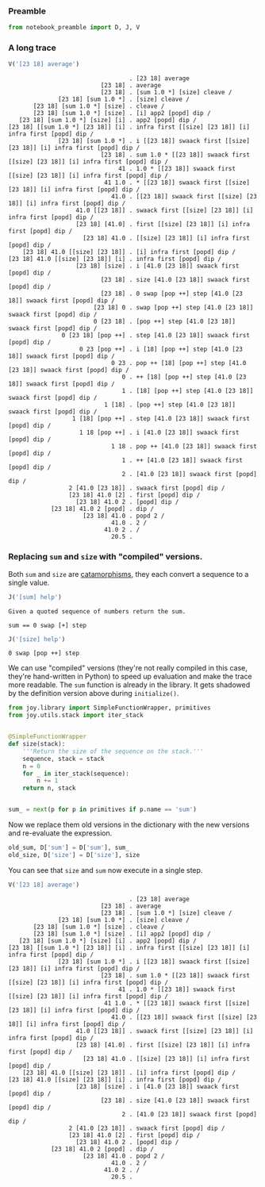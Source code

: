 
### Preamble


```python
from notebook_preamble import D, J, V
```

### A long trace


```python
V('[23 18] average')
```

                                      . [23 18] average
                              [23 18] . average
                              [23 18] . [sum 1.0 *] [size] cleave /
                  [23 18] [sum 1.0 *] . [size] cleave /
           [23 18] [sum 1.0 *] [size] . cleave /
           [23 18] [sum 1.0 *] [size] . [i] app2 [popd] dip /
       [23 18] [sum 1.0 *] [size] [i] . app2 [popd] dip /
    [23 18] [[sum 1.0 *] [23 18]] [i] . infra first [[size] [23 18]] [i] infra first [popd] dip /
                  [23 18] [sum 1.0 *] . i [[23 18]] swaack first [[size] [23 18]] [i] infra first [popd] dip /
                              [23 18] . sum 1.0 * [[23 18]] swaack first [[size] [23 18]] [i] infra first [popd] dip /
                                   41 . 1.0 * [[23 18]] swaack first [[size] [23 18]] [i] infra first [popd] dip /
                               41 1.0 . * [[23 18]] swaack first [[size] [23 18]] [i] infra first [popd] dip /
                                 41.0 . [[23 18]] swaack first [[size] [23 18]] [i] infra first [popd] dip /
                       41.0 [[23 18]] . swaack first [[size] [23 18]] [i] infra first [popd] dip /
                       [23 18] [41.0] . first [[size] [23 18]] [i] infra first [popd] dip /
                         [23 18] 41.0 . [[size] [23 18]] [i] infra first [popd] dip /
        [23 18] 41.0 [[size] [23 18]] . [i] infra first [popd] dip /
    [23 18] 41.0 [[size] [23 18]] [i] . infra first [popd] dip /
                       [23 18] [size] . i [41.0 [23 18]] swaack first [popd] dip /
                              [23 18] . size [41.0 [23 18]] swaack first [popd] dip /
                              [23 18] . 0 swap [pop ++] step [41.0 [23 18]] swaack first [popd] dip /
                            [23 18] 0 . swap [pop ++] step [41.0 [23 18]] swaack first [popd] dip /
                            0 [23 18] . [pop ++] step [41.0 [23 18]] swaack first [popd] dip /
                   0 [23 18] [pop ++] . step [41.0 [23 18]] swaack first [popd] dip /
                        0 23 [pop ++] . i [18] [pop ++] step [41.0 [23 18]] swaack first [popd] dip /
                                 0 23 . pop ++ [18] [pop ++] step [41.0 [23 18]] swaack first [popd] dip /
                                    0 . ++ [18] [pop ++] step [41.0 [23 18]] swaack first [popd] dip /
                                    1 . [18] [pop ++] step [41.0 [23 18]] swaack first [popd] dip /
                               1 [18] . [pop ++] step [41.0 [23 18]] swaack first [popd] dip /
                      1 [18] [pop ++] . step [41.0 [23 18]] swaack first [popd] dip /
                        1 18 [pop ++] . i [41.0 [23 18]] swaack first [popd] dip /
                                 1 18 . pop ++ [41.0 [23 18]] swaack first [popd] dip /
                                    1 . ++ [41.0 [23 18]] swaack first [popd] dip /
                                    2 . [41.0 [23 18]] swaack first [popd] dip /
                     2 [41.0 [23 18]] . swaack first [popd] dip /
                     [23 18] 41.0 [2] . first [popd] dip /
                       [23 18] 41.0 2 . [popd] dip /
                [23 18] 41.0 2 [popd] . dip /
                         [23 18] 41.0 . popd 2 /
                                 41.0 . 2 /
                               41.0 2 . /
                                 20.5 . 


### Replacing `sum` and `size` with "compiled" versions.

Both `sum` and `size` are [catamorphisms](https://en.wikipedia.org/wiki/Catamorphism), they each convert a sequence to a single value.


```python
J('[sum] help')
```

    Given a quoted sequence of numbers return the sum.
    
    sum == 0 swap [+] step
    



```python
J('[size] help')
```

    0 swap [pop ++] step
    


We can use "compiled" versions (they're not really compiled in this case, they're hand-written in Python) to speed up evaluation and make the trace more readable.  The `sum` function is already in the library.  It gets shadowed by the definition version above during `initialize()`.


```python
from joy.library import SimpleFunctionWrapper, primitives
from joy.utils.stack import iter_stack


@SimpleFunctionWrapper
def size(stack):
    '''Return the size of the sequence on the stack.'''
    sequence, stack = stack
    n = 0
    for _ in iter_stack(sequence):
        n += 1
    return n, stack


sum_ = next(p for p in primitives if p.name == 'sum')
```

Now we replace them old versions in the dictionary with the new versions and re-evaluate the expression.


```python
old_sum, D['sum'] = D['sum'], sum_
old_size, D['size'] = D['size'], size
```

You can see that `size` and `sum` now execute in a single step.


```python
V('[23 18] average')
```

                                      . [23 18] average
                              [23 18] . average
                              [23 18] . [sum 1.0 *] [size] cleave /
                  [23 18] [sum 1.0 *] . [size] cleave /
           [23 18] [sum 1.0 *] [size] . cleave /
           [23 18] [sum 1.0 *] [size] . [i] app2 [popd] dip /
       [23 18] [sum 1.0 *] [size] [i] . app2 [popd] dip /
    [23 18] [[sum 1.0 *] [23 18]] [i] . infra first [[size] [23 18]] [i] infra first [popd] dip /
                  [23 18] [sum 1.0 *] . i [[23 18]] swaack first [[size] [23 18]] [i] infra first [popd] dip /
                              [23 18] . sum 1.0 * [[23 18]] swaack first [[size] [23 18]] [i] infra first [popd] dip /
                                   41 . 1.0 * [[23 18]] swaack first [[size] [23 18]] [i] infra first [popd] dip /
                               41 1.0 . * [[23 18]] swaack first [[size] [23 18]] [i] infra first [popd] dip /
                                 41.0 . [[23 18]] swaack first [[size] [23 18]] [i] infra first [popd] dip /
                       41.0 [[23 18]] . swaack first [[size] [23 18]] [i] infra first [popd] dip /
                       [23 18] [41.0] . first [[size] [23 18]] [i] infra first [popd] dip /
                         [23 18] 41.0 . [[size] [23 18]] [i] infra first [popd] dip /
        [23 18] 41.0 [[size] [23 18]] . [i] infra first [popd] dip /
    [23 18] 41.0 [[size] [23 18]] [i] . infra first [popd] dip /
                       [23 18] [size] . i [41.0 [23 18]] swaack first [popd] dip /
                              [23 18] . size [41.0 [23 18]] swaack first [popd] dip /
                                    2 . [41.0 [23 18]] swaack first [popd] dip /
                     2 [41.0 [23 18]] . swaack first [popd] dip /
                     [23 18] 41.0 [2] . first [popd] dip /
                       [23 18] 41.0 2 . [popd] dip /
                [23 18] 41.0 2 [popd] . dip /
                         [23 18] 41.0 . popd 2 /
                                 41.0 . 2 /
                               41.0 2 . /
                                 20.5 . 

